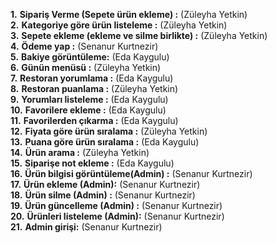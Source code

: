 **1.** **Sipariş Verme (Sepete ürün ekleme) :** (Züleyha Yetkin)  
**2.** **Kategoriye göre ürün listeleme :** (Züleyha Yetkin)  
**3.** **Sepete ekleme (ekleme ve silme birlikte) :** (Züleyha Yetkin)   
**4.** **Ödeme yap :** (Senanur Kurtnezir)  
**5.** **Bakiye görüntüleme:** (Eda Kaygulu)  
**6.** **Günün menüsü :** (Züleyha Yetkin)  
**7.** **Restoran yorumlama :** (Eda Kaygulu)  
**8.** **Restoran puanlama :** (Züleyha Yetkin)   
**9.** **Yorumları listeleme :** (Eda Kaygulu)  
**10.** **Favorilere ekleme :** (Eda Kaygulu)  
**11.** **Favorilerden çıkarma :** (Eda Kaygulu)  
**12.** **Fiyata göre ürün sıralama :** (Züleyha Yetkin)  
**13.** **Puana göre ürün sıralama :** (Eda Kaygulu)  
**14.** **Ürün arama :** (Züleyha Yetkin)  
**15.** **Siparişe not ekleme :** (Eda Kaygulu)  
**16.** **Ürün bilgisi görüntüleme(Admin) :** (Senanur Kurtnezir)  
**17.** **Ürün ekleme (Admin):** (Senanur Kurtnezir)  
**18.** **Ürün silme (Admin) :** (Senanur Kurtnezir)  
**19.** **Ürün güncelleme (Admin) :** (Senanur Kurtnezir)  
**20.** **Ürünleri listeleme (Admin):** (Senanur Kurtnezir)  
**21.** **Admin girişi:** (Senanur Kurtnezir)